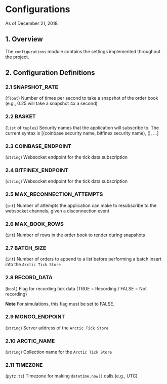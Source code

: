 # Configurations
As of December 21, 2018.

## 1. Overview
The `configurations` module contains the settings implemented throughout the project.

## 2. Configuration Definitions
### 2.1 SNAPSHOT_RATE
(`float`) Number of times per second to take a snapshot of the order book
 (e.g., 0.25 will take a snapshot 4x a second)

### 2.2 BASKET
(`list` of `tuples`) Security names that the application will subscribe to.
The current syntax is [(coinbase security name, bitfinex security name), (), ...]

### 2.3 COINBASE_ENDPOINT
 (`string`) Websocket endpoint for the tick data subscription

### 2.4 BITFINEX_ENDPOINT
 (`string`) Websocket endpoint for the tick data subscription

### 2.5 MAX_RECONNECTION_ATTEMPTS
 (`int`) Number of attempts the application can make to resubscribe to 
 the websocket channels, given a disconnection event

### 2.6 MAX_BOOK_ROWS 
(`int`) Number of rows in the order book to render during snapshots

### 2.7 BATCH_SIZE 
(`int`) Number of orders to append to a list before performing a batch insert
into the `Arctic Tick Store`

### 2.8 RECORD_DATA 
(`bool`) Flag for recording tick data (TRUE = Recording / FALSE = Not recording)

**Note** For simulations, this flag must be set to FALSE.

### 2.9 MONGO_ENDPOINT 
(`string`) Server address of the `Arctic Tick Store`

### 2.10 ARCTIC_NAME 
(`string`) Collection name for the `Arctic Tick Store`

### 2.11 TIMEZONE
(`pytz.tz`) Timezone for making `datetime.now()` calls (e.g., UTC)
